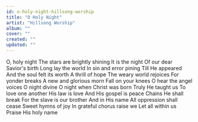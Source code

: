 ```yaml
---
id: o-holy-night-hillsong-worship
title: "O Holy Night"
artist: "Hillsong Worship"
album: ""
cover: ""
created: ""
updated: ""
---
```


O, holy night
The stars are brightly shining
It is the night
Of our dear Savior's birth
Long lay the world
In sin and error pining
Till He appeared
And the soul felt its worth
A thrill of hope
The weary world rejoices
For yonder breaks
A new and glorious morn
Fall on your knees
O hear the angel voices
O night divine
O night when Christ was born
Truly He taught us
To love one another
His law is love
And His gospel is peace
Chains He shall break
For the slave is our brother
And in His name
All oppression shall cease
Sweet hymns of joy
In grateful chorus raise we
Let all within us
Praise His holy name